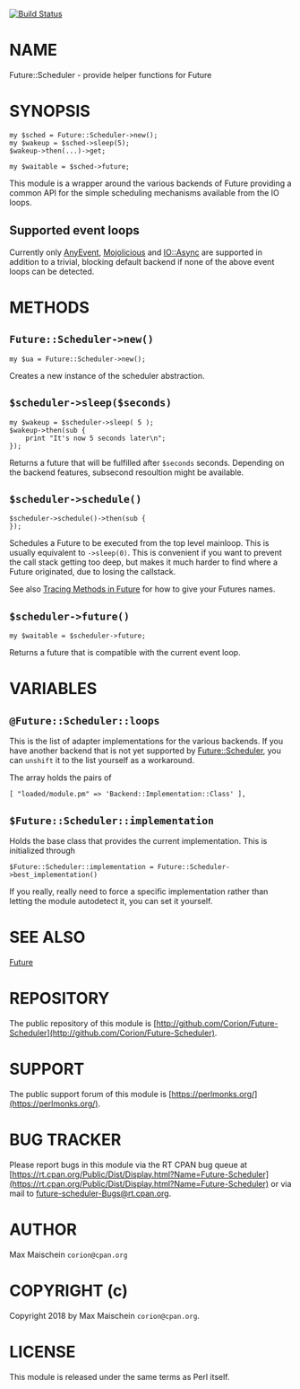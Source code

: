 
[![Build Status](https://travis-ci.org/Corion/Future-Scheduler.svg?branch=master)](https://github.com/Corion/Future-Scheduler)

# NAME

Future::Scheduler - provide helper functions for Future

# SYNOPSIS

    my $sched = Future::Scheduler->new();
    my $wakeup = $sched->sleep(5);
    $wakeup->then(...)->get;

    my $waitable = $sched->future;

This module is a wrapper around the various backends of Future providing
a common API for the simple scheduling mechanisms available from the IO loops.

## Supported event loops

Currently only [AnyEvent](https://metacpan.org/pod/AnyEvent), [Mojolicious](https://metacpan.org/pod/Mojolicious) and [IO::Async](https://metacpan.org/pod/IO::Async) are supported
in addition to a trivial, blocking default backend if none of the above event
loops can be detected.

# METHODS

## `Future::Scheduler->new()`

    my $ua = Future::Scheduler->new();

Creates a new instance of the scheduler abstraction.

## `$scheduler->sleep($seconds)`

    my $wakeup = $scheduler->sleep( 5 );
    $wakeup->then(sub {
        print "It's now 5 seconds later\n";
    });

Returns a future that will be fulfilled after `$seconds` seconds. Depending on
the backend features, subsecond resoultion might be available.

## `$scheduler->schedule()`

    $scheduler->schedule()->then(sub {
    });

Schedules a Future to be executed from the top level mainloop. This is usually
equivalent to `->sleep(0)`. This is convenient if you want to prevent the
call stack getting too deep, but makes it much harder to find where a Future
originated, due to losing the callstack.

See also [Tracing Methods in Future](https://metacpan.org/pod/Future#TRACING) for how to give your Futures names.

## `$scheduler->future()`

    my $waitable = $scheduler->future;

Returns a future that is compatible with the current event loop.

# VARIABLES

## `@Future::Scheduler::loops`

This is the list of adapter implementations for the various backends. If you
have another backend that is not yet supported by [Future::Scheduler](https://metacpan.org/pod/Future::Scheduler), you
can `unshift` it to the list yourself as a workaround.

The array holds the pairs of

    [ "loaded/module.pm" => 'Backend::Implementation::Class' ],

## `$Future::Scheduler::implementation`

Holds the base class that provides the current implementation. This is
initialized through

    $Future::Scheduler::implementation = Future::Scheduler->best_implementation()

If you really, really need to force a specific implementation rather than
letting the module autodetect it, you can set it yourself.

# SEE ALSO

[Future](https://metacpan.org/pod/Future)

# REPOSITORY

The public repository of this module is
[http://github.com/Corion/Future-Scheduler](http://github.com/Corion/Future-Scheduler).

# SUPPORT

The public support forum of this module is
[https://perlmonks.org/](https://perlmonks.org/).

# BUG TRACKER

Please report bugs in this module via the RT CPAN bug queue at
[https://rt.cpan.org/Public/Dist/Display.html?Name=Future-Scheduler](https://rt.cpan.org/Public/Dist/Display.html?Name=Future-Scheduler)
or via mail to [future-scheduler-Bugs@rt.cpan.org](https://metacpan.org/pod/future-scheduler-Bugs@rt.cpan.org).

# AUTHOR

Max Maischein `corion@cpan.org`

# COPYRIGHT (c)

Copyright 2018 by Max Maischein `corion@cpan.org`.

# LICENSE

This module is released under the same terms as Perl itself.

